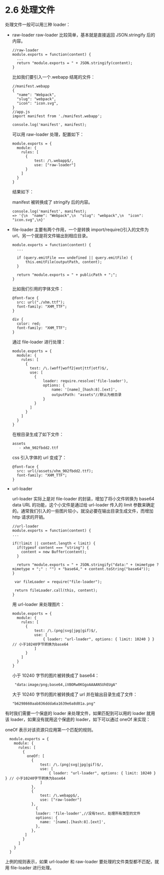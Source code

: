 # 2.6 处理文件

处理文件一般可以用三种 loader：

* raw-loader raw-loader 比较简单，基本就是直接返回 JSON.stringify 后的内容。

  ```text
  //raw-loader
  module.exports = function(content) {
    ...
    return "module.exports = " + JSON.stringify(content);
  }
  ```

  比如我们要引入一个.webapp 结尾的文件：

  ```text
  //manifest.webapp
  {
    "name": "Webpack",
    "slug": "webpack",
    "icon": "icon.svg",
  }
  //app.js
  import manifest from './manifest.webapp';

  console.log('manifest', manifest);
  ```

  可以用 raw-loader 处理，配置如下：

  ```text
  module.exports = {
    module: {
      rules: [
        {
            test: /\.webapp$/,
            use: ["raw-loader"]
        }
      ]
    }
  }
  ```

  结果如下：

  manifest 被转换成了 stringify 后的内容。

  ```text
  console.log('manifest', manifest);
  => '{\n  "name": "Webpack",\n  "slug": "webpack",\n  "icon": "icon.svg",\n}'
  ```

* file-loader 主要有两个作用，一个是转换 import/require\(\)引入的文件为 url，另一个就是将文件输出到相应目录。

  ```text
  module.exports = function(content) {
    ...

    if (query.emitFile === undefined || query.emitFile) {
        this.emitFile(outputPath, content);
    }

    return "module.exports = " + publicPath + ";";
  }
  ```

  比如我们引用的字体文件：

  ```text
  @font-face {
    src: url("./xhm.ttf");
    font-family: "XHM_TTF";
  }

  div {
    color: red;
    font-family: "XHM_TTF";
  }
  ```

  通过 file-loader 进行处理：

  ```text
  module.exports = {
    module: {
      rules: [
        {
          test: /\.(woff|woff2|eot|ttf|otf)$/,
          use: [
            {
                loader: require.resolve('file-loader'),
                options: {
                    name: '[name]_[hash:8].[ext]',
                    outputPath: "assets"//默认为根目录
                }
            }
          ]
        }
      ]
    }
  }
  ```

  在根目录生成了如下文件：

  ```text
  assets
     - xhm_902fbdd2.ttf
  ```

  css 引入字体的 url 变成了：

  ```text
  @font-face {
    src: url(/assets/xhm_902fbdd2.ttf);
    font-family: "XHM_TTF";
  }
  ```

* url-loader

  url-loader 实际上是对 file-loader 的封装，增加了将小文件转换为 base64 data URL 的功能，这个小文件是通过给 url-loader 传入的 limit 参数来确定的。通常我们引入的一些图片较小，就没必要在输出目录生成文件，而增加 http 请求的开销。

  ```text
  //url-loader
  module.exports = function(content) {
  ...

  if(!limit || content.length < limit) {
    if(typeof content === "string") {
      content = new Buffer(content);
    }

    return "module.exports = " + JSON.stringify("data:" + (mimetype ? mimetype + ";" : "") + "base64," + content.toString("base64"));
  }

   var fileLoader = require("file-loader");

   return fileLoader.call(this, content);
  }
  ```

  用 url-loader 来处理图片：

  ```text
  module.exports = {
    module: {
      rules: [
        {
            test: /\.(png|svg|jpg|gif)$/,
            use: [
                { loader: "url-loader", options: { limit: 10240 } } // 小于10240字节转换为base64
            ]
        }
      ]
    }
  }
  ```

  小于 10240 字节的图片被转换成了 base64：

  ```text
   "data:image/png;base64,iVBORw0KGgoAAAANSUhEUgA"
  ```

  大于 10240 字节的图片被转换成了 url 并在输出目录生成了文件：

  ```text
  "b6298660aab836ddda6a1639e6a8d01a.png"
  ```

有时我们需要一个保底的 loader 来处理文件，如果匹配到可以用的 loader 就用该 loader，如果没有就用这个保底的 loader，如下可以通过 oneOf 来实现：

oneOf 表示对该资源只应用第一个匹配的规则。

```text
  module.exports = {
    module: {
      rules: [
        {
          oneOf: [
            {
                test: /\.(png|svg|jpg|gif)$/,
                use: [
                    { loader: "url-loader", options: { limit: 10240 } } // 小于10240字节转换为base64
                ]
            },
            {
                test: /\.webapp$/,
                use: ["raw-loader"]
            },
              {
              loader: 'file-loader',//没有test，处理所有类型的文件
              options: {
                name: '[name].[hash:8].[ext]',
              },
            },
         ]
        }
      ]
    }
  }
```

上例的规则表示，如果 url-loader 和 raw-loader 要处理的文件类型都不匹配，就用 file-loader 进行处理。


